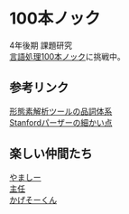 100本ノック
====

4年後期 課題研究  
[言語処理100本ノック](http://www.cl.ecei.tohoku.ac.jp/nlp100/)に挑戦中。

## 参考リンク

[形態素解析ツールの品詞体系](http://www.unixuser.org/~euske/doc/postag/)  
[Stanfordパーザーの細かい点](http://pepper.is.sci.toho-u.ac.jp/index.php?%A5%CE%A1%BC%A5%C8%2F%A5%C6%A5%AD%A5%B9%A5%C8%A5%DE%A5%A4%A5%CB%A5%F3%A5%B0%2FStanford%A5%D1%A1%BC%A5%B6%A1%BC%A4%CE%BA%D9%A4%AB%A4%A4%C5%C0)

## 楽しい仲間たち

[やましー](https://github.com/yamasy1549/nlp100)  
[主任](https://github.com/200ohm/nlp100)  
[かげそーくん](https://github.com/Kagesooooo/100knocks)
